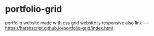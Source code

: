 # portfolio-grid
portfolio website made with css grid website is responsive also
link --- https://harshscript.github.io/portfolio-grid/index.html
